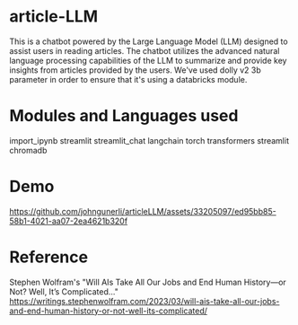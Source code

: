 # article-LLM 
This is a chatbot powered by the Large Language Model (LLM) designed to assist users in reading articles. The chatbot utilizes the advanced natural language processing capabilities of the LLM to summarize and provide key insights from articles provided by the users. We've used dolly v2 3b parameter in order to ensure that it's using a databricks module. 

# Modules and Languages used

import_ipynb
streamlit
streamlit_chat
langchain
torch
transformers
streamlit
chromadb

# Demo
https://github.com/johngunerli/articleLLM/assets/33205097/ed95bb85-58b1-4021-aa07-2ea4621b320f



# Reference
Stephen Wolfram's "Will AIs Take All Our Jobs and End Human History—or Not? Well, It’s Complicated…"
<https://writings.stephenwolfram.com/2023/03/will-ais-take-all-our-jobs-and-end-human-history-or-not-well-its-complicated/>




